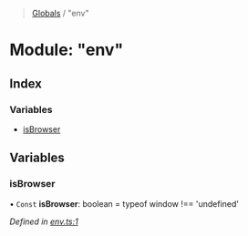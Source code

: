 > [Globals](../README.md) / "env"

# Module: "env"

## Index

### Variables

- [isBrowser](_env_.md#isbrowser)

## Variables

### isBrowser

• `Const` **isBrowser**: boolean = typeof window !== 'undefined'

_Defined in [env.ts:1](https://github.com/kenoxa/beamwind/blob/main/packages/beamwind/src/env.ts#L1)_
